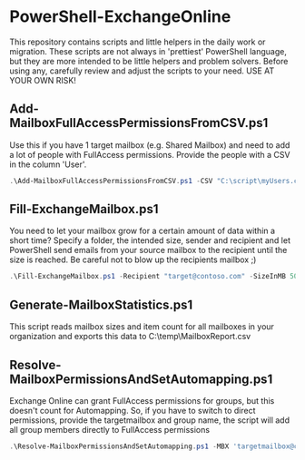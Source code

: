 # PowerShell-ExchangeOnline
This repository contains scripts and little helpers in the daily work or migration. These scripts are not always in 'prettiest' PowerShell language, but they are more intended to be little helpers and problem solvers.
Before using any, carefully review and adjust the scripts to your need. 
USE AT YOUR OWN RISK!

## Add-MailboxFullAccessPermissionsFromCSV.ps1
Use this if you have 1 target mailbox (e.g. Shared Mailbox) and need to add a lot of people with FullAccess permissions. Provide the people with a CSV in the column 'User'. 
```powershell
.\Add-MailboxFullAccessPermissionsFromCSV.ps1 -CSV "C:\script\myUsers.csv" -mbx "mySharedMailbox@contoso.com"
```

## Fill-ExchangeMailbox.ps1
You need to let your mailbox grow for a certain amount of data within a short time? Specify a folder, the intended size, sender and recipient and let PowerShell send emails from your source mailbox to the recipient until the size is reached. Be careful not to blow up the recipients mailbox ;)
```powershell
.\Fill-ExchangeMailbox.ps1 -Recipient "target@contoso.com" -SizeInMB 50 -FilesFolder "C:\myStuff" -O365Sender "myMailbox@contoso.com"
```

## Generate-MailboxStatistics.ps1
This script reads mailbox sizes and item count for all mailboxes in your organization and exports this data to C:\temp\MailboxReport.csv

## Resolve-MailboxPermissionsAndSetAutomapping.ps1
Exchange Online can grant FullAccess permissions for groups, but this doesn't count for Automapping. So, if you have to switch to direct permissions, provide the targetmailbox and group name, the script will add all group members directly to FullAccess permissions
```powershell
.\Resolve-MailboxPermissionsAndSetAutomapping.ps1 -MBX 'targetmailbox@contoso.com' -group 'sales@contoso.com'
```

